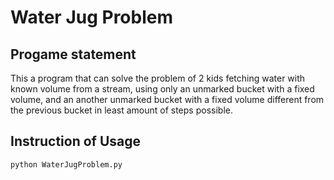 # Water Jug Problem

## Progame statement
This a program that can solve the problem of 2 kids fetching water with known volume from a stream, using only an unmarked bucket with a fixed volume, and an another unmarked bucket with a fixed volume different from the previous bucket in least amount of steps possible.

## Instruction of Usage
```
python WaterJugProblem.py
```

